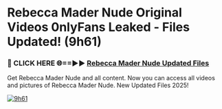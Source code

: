 # Rebecca Mader Nude Original Videos 0nlyFans Leaked - Files Updated! (9h61)

<h3>🔴 CLICK HERE 🌐==►► <a href="https://tinyurl.com/52m3yx9h" rel="nofollow">Rebecca Mader Nude Updated Files</a></h3>

Get Rebecca Mader Nude and all content. Now you can access all videos and pictures of Rebecca Mader Nude. New Updated Files 2025!

[![9h61](https://i.imgur.com/TnHtlc8.gif)](https://tinyurl.com/52m3yx9h)
